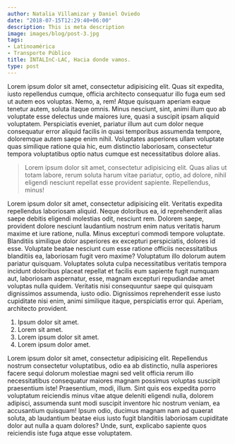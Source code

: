 ```yaml
---
author: Natalia Villamizar y Daniel Oviedo
date: "2018-07-15T12:29:40+06:00"
description: This is meta description
image: images/blog/post-3.jpg
tags:
- Latinoamérica
- Transporte Público
title: INTALInC-LAC, Hacia donde vamos.
type: post
---
```


Lorem ipsum dolor sit amet, consectetur adipisicing elit. Quas sit expedita, iusto repellendus cumque, officia architecto consequatur illo fuga eum sed ut autem eos voluptas. Nemo, a, rem! Atque quisquam aperiam eaque tenetur autem, soluta itaque omnis. Minus nesciunt, sint, animi illum quo ab voluptate esse delectus unde maiores iure, quasi a suscipit ipsam aliquid voluptatem. Perspiciatis eveniet, pariatur illum aut cum dolor neque consequatur error aliquid facilis in quasi temporibus assumenda tempore, doloremque autem saepe enim nihil. Voluptates asperiores ullam voluptate quas similique ratione quia hic, eum distinctio laboriosam, consectetur tempora voluptatibus optio natus cumque est necessitatibus dolore alias.

> Lorem ipsum dolor sit amet, consectetur adipisicing elit. Quas alias ut totam labore, rerum soluta harum vitae pariatur, optio, ad dolore, nihil eligendi nesciunt repellat esse provident sapiente. Repellendus, minus!

Lorem ipsum dolor sit amet, consectetur adipisicing elit. Veritatis expedita repellendus laboriosam aliquid. Neque doloribus ea, id reprehenderit alias saepe debitis eligendi molestias odit, nesciunt rem. Dolorem saepe, provident dolore nesciunt laudantium nostrum enim natus veritatis harum maxime et iure ratione, nulla. Minus excepturi commodi tempore voluptate. Blanditiis similique dolor asperiores ex excepturi perspiciatis, dolores id esse. Voluptate beatae nesciunt cum esse ratione officiis necessitatibus blanditiis ea, laboriosam fugit vero maxime? Voluptatum illo dolorum autem pariatur quisquam. Voluptates soluta culpa necessitatibus veritatis tempora incidunt doloribus placeat repellat et facilis eum sapiente fugit numquam aut, laboriosam aspernatur, esse, magnam excepturi repudiandae amet voluptas nulla quidem. Veritatis nisi consequuntur saepe qui quisquam dignissimos assumenda, iusto odio. Dignissimos reprehenderit esse iusto cupiditate nisi enim, animi similique itaque, perspiciatis error qui. Aperiam, architecto provident.

1. Ipsum dolor sit amet.
2. Lorem sit amet.
3. Lorem ipsum dolor sit amet.
4. Lorem ipsum dolor amet.

Lorem ipsum dolor sit amet, consectetur adipisicing elit. Repellendus nostrum consectetur voluptatibus, odio ea ab distinctio, nulla asperiores facere sequi dolorum molestiae magni sed velit officia rerum illo necessitatibus consequatur maiores magnam possimus voluptas suscipit praesentium iste! Praesentium, modi, illum. Sint quis eos expedita porro voluptatum reiciendis minus vitae atque deleniti eligendi nulla, dolorem adipisci, assumenda sunt modi suscipit inventore hic nostrum veniam, ea accusantium quisquam! Ipsum odio, ducimus magnam nam ad quaerat soluta, ab laudantium beatae eius iusto fugit blanditiis laboriosam cupiditate dolor aut nulla a quam dolores? Unde, sunt, explicabo sapiente quos reiciendis iste fuga atque esse voluptatem.

